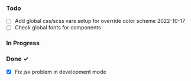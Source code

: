 ### Todo

-   [ ] Add global css/scss vars setup for override color scheme 2022-10-17
-   [ ] Check global fonts for components

### In Progress

### Done ✓

-   [x] Fix jsx problem in development mode
